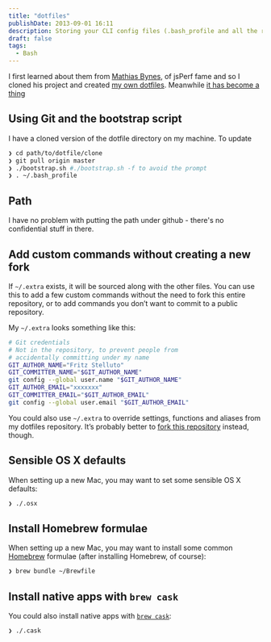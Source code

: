 ```yaml
---
title: "dotfiles"
publishDate: 2013-09-01 16:11
description: Storing your CLI config files (.bash_profile and all the rest) on github makes sense - as a backup, but also to compare and learn.
draft: false
tags:
  - Bash
---
```


I first learned about them from [Mathias Bynes](https://github.com/mathiasbynens/dotfiles), of jsPerf fame and so I cloned his project and created [my own dotfiles](https://github.com/gotofritz/dotfiles). Meanwhile [it has become a thing](https://dotfiles.github.io/)

## Using Git and the bootstrap script

I have a cloned version of the dotfile directory on my machine. To update

```bash
❯ cd path/to/dotfile/clone
❯ git pull origin master
❯ ./bootstrap.sh #./bootstrap.sh -f to avoid the prompt
❯ . ~/.bash_profile
```

## Path

I have no problem with putting the path under github - there's no confidential stuff in there.

## Add custom commands without creating a new fork

If `~/.extra` exists, it will be sourced along with the other files. You can use this to add a few custom commands without the need to fork this entire repository, or to add commands you don’t want to commit to a public repository.

My `~/.extra` looks something like this:

```bash
# Git credentials
# Not in the repository, to prevent people from
# accidentally committing under my name
GIT_AUTHOR_NAME="Fritz Stelluto"
GIT_COMMITTER_NAME="$GIT_AUTHOR_NAME"
git config --global user.name "$GIT_AUTHOR_NAME"
GIT_AUTHOR_EMAIL="xxxxxxx"
GIT_COMMITTER_EMAIL="$GIT_AUTHOR_EMAIL"
git config --global user.email "$GIT_AUTHOR_EMAIL"
```

You could also use `~/.extra` to override settings, functions and aliases from my dotfiles repository. It’s probably better to [fork this repository](https://github.com/mathiasbynens/dotfiles/fork) instead, though.

## Sensible OS X defaults

When setting up a new Mac, you may want to set some sensible OS X defaults:

```bash
❯ ./.osx
```

## Install Homebrew formulae

When setting up a new Mac, you may want to install some common [Homebrew](http://brew.sh/) formulae (after installing Homebrew, of course):

```bash
❯ brew bundle ~/Brewfile
```

## Install native apps with `brew cask`

You could also install native apps with [`brew cask`](https://github.com/phinze/homebrew-cask):

```bash
❯ ./.cask
```
